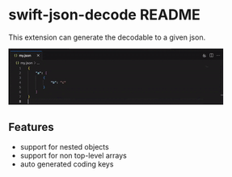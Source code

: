 # swift-json-decode README

This extension can generate the decodable to a given json.

![](./demonstration.gif)

## Features
- support for nested objects
- support for non top-level arrays
- auto generated coding keys
